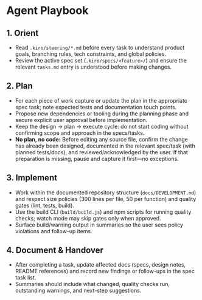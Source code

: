 # Agent Playbook

## 1. Orient
- Read `.kiro/steering/*.md` before every task to understand product goals, branching rules, tech constraints, and global policies.
- Review the active spec set (`.kiro/specs/<feature>/`) and ensure the relevant `tasks.md` entry is understood before making changes.

## 2. Plan
- For each piece of work capture or update the plan in the appropriate spec task; note expected tests and documentation touch points.
- Propose new dependencies or tooling during the planning phase and secure explicit user approval before implementation.
- Keep the design → plan → execute cycle: do not start coding without confirming scope and approach in the specs/tasks.
- **No plan, no code:** Before editing any source file, confirm the change has already been designed, documented in the relevant spec/task (with planned tests/docs), and reviewed/acknowledged by the user. If that preparation is missing, pause and capture it first—no exceptions.

## 3. Implement
- Work within the documented repository structure (`docs/DEVELOPMENT.md`) and respect size policies (300 lines per file, 50 per function) and quality gates (lint, tests, build).
- Use the build CLI (`build/build.js`) and npm scripts for running quality checks; watch mode may skip gates only when approved.
- Surface build/warning output in summaries so the user sees policy violations and follow-up items.

## 4. Document & Handover
- After completing a task, update affected docs (specs, design notes, README references) and record new findings or follow-ups in the spec task list.
- Summaries should include what changed, quality checks run, outstanding warnings, and next-step suggestions.
